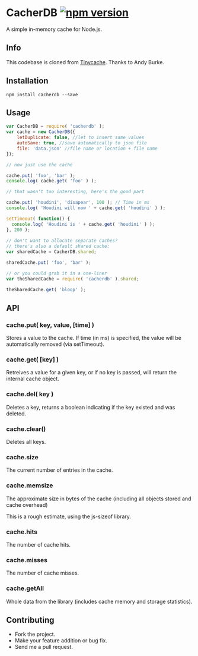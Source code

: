 # CacherDB [![npm version](https://badge.fury.io/js/cacherdb.svg)](https://badge.fury.io/js/cacherdb)
A simple in-memory cache for Node.js.

## Info
This codebase is cloned from [Tinycache](https://github.com/andyburke/tinycache).
Thanks to Andy Burke.

## Installation

    npm install cacherdb --save

## Usage

```javascript
var CacherDB = require( 'cacherdb' );
var cache = new CacherDB({
    letDuplicate: false, //let to insert same values
    autoSave: true, //save automatically to json file
    file: 'data.json' //file name or location + file name
});

// now just use the cache

cache.put( 'foo', 'bar' );
console.log( cache.get( 'foo' ) );

// that wasn't too interesting, here's the good part

cache.put( 'houdini', 'disapear', 100 ); // Time in ms
console.log( 'Houdini will now ' + cache.get( 'houdini' ) );

setTimeout( function() {
  console.log( 'Houdini is ' + cache.get( 'houdini' ) );
}, 200 );
    
// don't want to allocate separate caches?
// there's also a default shared cache:
var sharedCache = CacherDB.shared;

sharedCache.put( 'foo', 'bar' );

// or you could grab it in a one-liner
var theSharedCache = require( 'cacherdb' ).shared;

theSharedCache.get( 'bloop' );

```

## API

### cache.put( key, value, [time] )

Stores a value to the cache.
If time (in ms) is specified, the value will be automatically removed (via setTimeout).

### cache.get( [key] )

Retreives a value for a given key, or if no key is passed, will return the internal cache object.

### cache.del( key )

Deletes a key, returns a boolean indicating if the key existed and was deleted.

### cache.clear()

Deletes all keys.

### cache.size

The current number of entries in the cache.

### cache.memsize

The approximate size in bytes of the cache (including all objects stored and cache overhead)

This is a rough estimate, using the js-sizeof library.

### cache.hits

The number of cache hits.

### cache.misses

The number of cache misses.

### cache.getAll

Whole data from the library (includes cache memory and storage statistics).

## Contributing
 
* Fork the project.
* Make your feature addition or bug fix.
* Send me a pull request.
